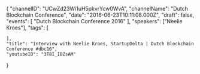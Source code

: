 {
    "channelID": "UCwZd23Wi1uH5pkvrYcw0WvA",
    "channelName": "Dutch Blockchain Conference",
    "date": "2016-06-23T10:11:08.000Z",
    "draft": false,
    "events": [
        "Dutch Blockchain Conference 2016"
    ],
    "speakers": ["Neelie Kroes"],
    "tags": [

    ],
    "title": "Interview with Neelie Kroes, StartupDelta | Dutch Blockchain Conference #dbc16",
    "youtubeID": "3T8I_IBZsAM"
}
